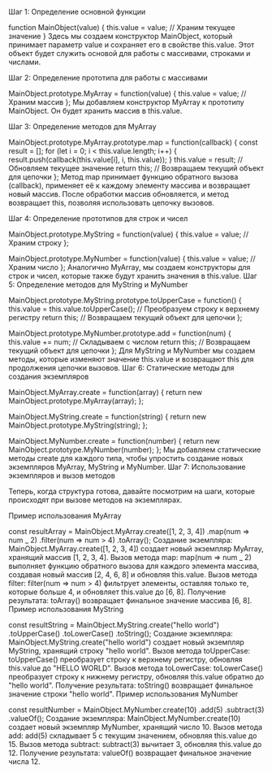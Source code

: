 Шаг 1: Определение основной функции

function MainObject(value) {
this.value = value; // Храним текущее значение
}
Здесь мы создаем конструктор MainObject, который принимает параметр value и сохраняет его в свойстве this.value. Этот объект будет служить основой для работы с массивами, строками и числами.

Шаг 2: Определение прототипа для работы с массивами

MainObject.prototype.MyArray = function(value) {
this.value = value; // Храним массив
};
Мы добавляем конструктор MyArray к прототипу MainObject. Он будет хранить массив в this.value.

Шаг 3: Определение методов для MyArray

MainObject.prototype.MyArray.prototype.map = function(callback) {
const result = [];
for (let i = 0; i < this.value.length; i++) {
result.push(callback(this.value[i], i, this.value));
}
this.value = result; // Обновляем текущее значение
return this; // Возвращаем текущий объект для цепочки
};
Метод map принимает функцию обратного вызова (callback), применяет её к каждому элементу массива и возвращает новый массив.
После обработки массив обновляется, и метод возвращает this, позволяя использовать цепочку вызовов.

Шаг 4: Определение прототипов для строк и чисел

MainObject.prototype.MyString = function(value) {
this.value = value; // Храним строку
};

MainObject.prototype.MyNumber = function(value) {
this.value = value; // Храним число
};
Аналогично MyArray, мы создаем конструкторы для строк и чисел, которые также будут хранить значения в this.value.
Шаг 5: Определение методов для MyString и MyNumber

MainObject.prototype.MyString.prototype.toUpperCase = function() {
this.value = this.value.toUpperCase(); // Преобразуем строку к верхнему регистру
return this; // Возвращаем текущий объект для цепочки
};

MainObject.prototype.MyNumber.prototype.add = function(num) {
this.value += num; // Складываем с числом
return this; // Возвращаем текущий объект для цепочки
};
Для MyString и MyNumber мы создаем методы, которые изменяют значение this.value и возвращают this для продолжения цепочки вызовов.
Шаг 6: Статические методы для создания экземпляров

MainObject.MyArray.create = function(array) {
return new MainObject.prototype.MyArray(array);
};

MainObject.MyString.create = function(string) {
return new MainObject.prototype.MyString(string);
};

MainObject.MyNumber.create = function(number) {
return new MainObject.prototype.MyNumber(number);
};
Мы добавляем статические методы create для каждого типа, чтобы упростить создание новых экземпляров MyArray, MyString и MyNumber.
Шаг 7: Использование экземпляров и вызов методов

Теперь, когда структура готова, давайте посмотрим на шаги, которые происходят при вызове
методов на экземплярах.

Пример использования MyArray

const resultArray = MainObject.MyArray.create([1, 2, 3, 4])
.map(num => num _ 2)
.filter(num => num > 4)
.toArray();
Создание экземпляра: MainObject.MyArray.create([1, 2, 3, 4]) создает новый экземпляр MyArray, хранящий массив [1, 2, 3, 4].
Вызов метода map:
map(num => num _ 2) выполняет функцию обратного вызова для каждого элемента массива, создавая новый массив [2, 4, 6, 8] и обновляя this.value.
Вызов метода filter:
filter(num => num > 4) фильтрует элементы, оставляя только те, которые больше 4, и обновляет this.value до [6, 8].
Получение результата:
toArray() возвращает финальное значение массива [6, 8].
Пример использования MyString

const resultString = MainObject.MyString.create("hello world")
.toUpperCase()
.toLowerCase()
.toString();
Создание экземпляра: MainObject.MyString.create("hello world") создает новый экземпляр MyString, хранящий строку "hello world".
Вызов метода toUpperCase:
toUpperCase() преобразует строку к верхнему регистру, обновляя this.value до "HELLO WORLD".
Вызов метода toLowerCase:
toLowerCase() преобразует строку к нижнему регистру, обновляя this.value обратно до "hello world".
Получение результата:
toString() возвращает финальное значение строки "hello world".
Пример использования MyNumber

const resultNumber = MainObject.MyNumber.create(10)
.add(5)
.subtract(3)
.valueOf();
Создание экземпляра: MainObject.MyNumber.create(10) создает новый экземпляр MyNumber, хранящий число 10.
Вызов метода add:
add(5) складывает 5 с текущим значением, обновляя this.value до 15.
Вызов метода subtract:
subtract(3) вычитает 3, обновляя this.value до 12.
Получение результата:
valueOf() возвращает финальное значение числа 12.

